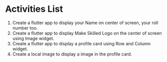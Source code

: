 # Activities List

1. Create a flutter app to display your Name on center of screen, your roll number too.
2. Create a flutter app to display Make Skilled Logo on the center of screen using Image widget.
3. Create a flutter app to display a profile card using Row and Column widget.
4. Create a local image to display a image in the profile card.
